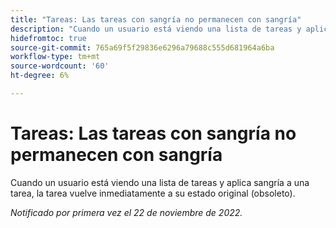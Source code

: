 ```yaml
---
title: "Tareas: Las tareas con sangría no permanecen con sangría"
description: "Cuando un usuario está viendo una lista de tareas y aplica sangría a una tarea, la tarea vuelve inmediatamente a su estado original (obsoleto)."
hidefromtoc: true
source-git-commit: 765a69f5f29836e6296a79688c555d681964a6ba
workflow-type: tm+mt
source-wordcount: '60'
ht-degree: 6%

---
```



# Tareas: Las tareas con sangría no permanecen con sangría

Cuando un usuario está viendo una lista de tareas y aplica sangría a una tarea, la tarea vuelve inmediatamente a su estado original (obsoleto).

_Notificado por primera vez el 22 de noviembre de 2022._

